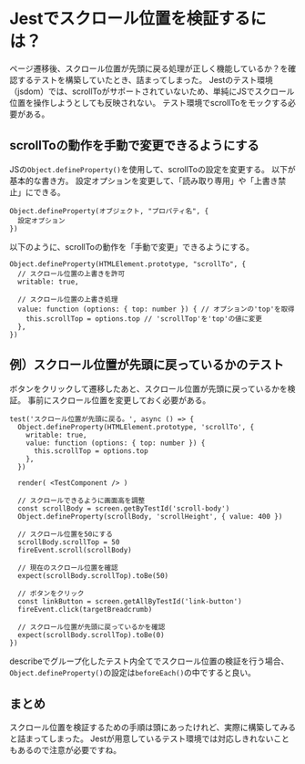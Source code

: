 # Jestでスクロール位置を検証するには？

ページ遷移後、スクロール位置が先頭に戻る処理が正しく機能しているか？を確認するテストを構築していたとき、詰まってしまった。
Jestのテスト環境（jsdom）では、scrollToがサポートされていないため、単純にJSでスクロール位置を操作しようとしても反映されない。
テスト環境でscrollToをモックする必要がある。

## scrollToの動作を手動で変更できるようにする

JSの`Object.defineProperty()`を使用して、scrollToの設定を変更する。
以下が基本的な書き方。
設定オプションを変更して、「読み取り専用」や「上書き禁止」にできる。

```
Object.defineProperty(オブジェクト, "プロパティ名", {
  設定オプション
})
```

以下のように、scrollToの動作を「手動で変更」できるようにする。

```
Object.defineProperty(HTMLElement.prototype, "scrollTo", {
  // スクロール位置の上書きを許可
  writable: true,

  // スクロール位置の上書き処理
  value: function (options: { top: number }) { // オプションの'top'を取得
    this.scrollTop = options.top // 'scrollTop'を'top'の値に変更
  },
})
```

## 例）スクロール位置が先頭に戻っているかのテスト

ボタンをクリックして遷移したあと、スクロール位置が先頭に戻っているかを検証。
事前にスクロール位置を変更しておく必要がある。

```
test('スクロール位置が先頭に戻る。', async () => {
  Object.defineProperty(HTMLElement.prototype, 'scrollTo', {
    writable: true,
    value: function (options: { top: number }) {
      this.scrollTop = options.top
    },
  })

  render( <TestComponent /> )

  // スクロールできるように画面高を調整
  const scrollBody = screen.getByTestId('scroll-body')
  Object.defineProperty(scrollBody, 'scrollHeight', { value: 400 })

  // スクロール位置を50にする
  scrollBody.scrollTop = 50
  fireEvent.scroll(scrollBody)

  // 現在のスクロール位置を確認
  expect(scrollBody.scrollTop).toBe(50)

  // ボタンをクリック
  const linkButton = screen.getAllByTestId('link-button')
  fireEvent.click(targetBreadcrumb)

  // スクロール位置が先頭に戻っているかを確認
  expect(scrollBody.scrollTop).toBe(0)
})
```

describeでグループ化したテスト内全てでスクロール位置の検証を行う場合、`Object.defineProperty()`の設定は`beforeEach()`の中ですると良い。

## まとめ
スクロール位置を検証するための手順は頭にあったけれど、実際に構築してみると詰まってしまった。
Jestが用意しているテスト環境では対応しきれないこともあるので注意が必要ですね。
